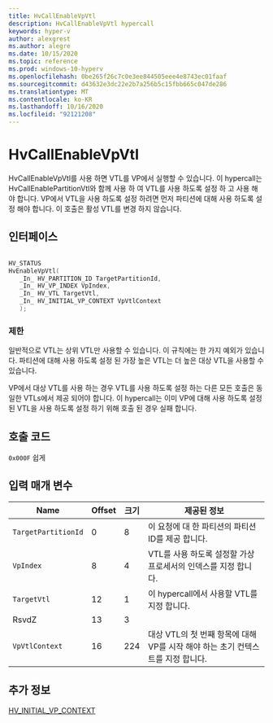 ```yaml
---
title: HvCallEnableVpVtl
description: HvCallEnableVpVtl hypercall
keywords: hyper-v
author: alexgrest
ms.author: alegre
ms.date: 10/15/2020
ms.topic: reference
ms.prod: windows-10-hyperv
ms.openlocfilehash: 0be265f26c7c0e3ee844505eee4e8743ec01faaf
ms.sourcegitcommit: d43632e3dc22e2b7a256b5c15fbb665c047de286
ms.translationtype: MT
ms.contentlocale: ko-KR
ms.lasthandoff: 10/16/2020
ms.locfileid: "92121208"
---
```

# <a name="hvcallenablevpvtl"></a>HvCallEnableVpVtl

HvCallEnableVpVtl를 사용 하면 VTL를 VP에서 실행할 수 있습니다. 이 hypercall는 HvCallEnablePartitionVtl와 함께 사용 하 여 VTL를 사용 하도록 설정 하 고 사용 해야 합니다. VP에서 VTL을 사용 하도록 설정 하려면 먼저 파티션에 대해 사용 하도록 설정 해야 합니다. 이 호출은 활성 VTL를 변경 하지 않습니다.

## <a name="interface"></a>인터페이스

 ```c

HV_STATUS
HvEnableVpVtl(
    _In_ HV_PARTITION_ID TargetPartitionId,
    _In_ HV_VP_INDEX VpIndex,
    _In_ HV_VTL TargetVtl,
    _In_ HV_INITIAL_VP_CONTEXT VpVtlContext
    );
 ```

### <a name="restrictions"></a>제한

일반적으로 VTL는 상위 VTL만 사용할 수 있습니다. 이 규칙에는 한 가지 예외가 있습니다. 파티션에 대해 사용 하도록 설정 된 가장 높은 VTL는 더 높은 대상 VTL을 사용할 수 있습니다.

VP에서 대상 VTL를 사용 하는 경우 VTL를 사용 하도록 설정 하는 다른 모든 호출은 동일한 VTLs에서 제공 되어야 합니다.
이 hypercall는 이미 VP에 대해 사용 하도록 설정 된 VTL을 사용 하도록 설정 하기 위해 호출 된 경우 실패 합니다.

## <a name="call-code"></a>호출 코드
`0x000F` 쉽게

## <a name="input-parameters"></a>입력 매개 변수

| Name                    | Offset     | 크기     | 제공된 정보                      |
|-------------------------|------------|----------|-------------------------------------------|
| `TargetPartitionId`     | 0          | 8        | 이 요청에 대 한 파티션의 파티션 ID를 제공 합니다. |
| `VpIndex`               | 8          | 4        | VTL를 사용 하도록 설정할 가상 프로세서의 인덱스를 지정 합니다. |
| `TargetVtl`             | 12         | 1        | 이 hypercall에서 사용할 VTL를 지정 합니다. |
| RsvdZ                   | 13         | 3        |                                           |
| `VpVtlContext`          | 16         | 224      | 대상 VTL의 첫 번째 항목에 대해 VP를 시작 해야 하는 초기 컨텍스트를 지정 합니다. |

## <a name="see-also"></a>추가 정보

[HV_INITIAL_VP_CONTEXT](../datatypes/HV_INITIAL_VP_CONTEXT.md)